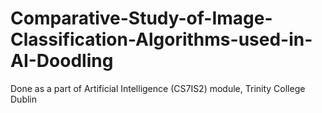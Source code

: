 # Comparative-Study-of-Image-Classification-Algorithms-used-in-AI-Doodling
Done as a part of Artificial Intelligence (CS7IS2) module, Trinity College Dublin

